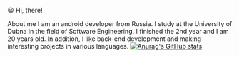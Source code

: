 😀 Hi, there!

About me
I am an android developer from Russia. I study at the University of Dubna in the field of Software Engineering. I finished the 2nd year and I am 20 years old. In addition, I like back-end development and making interesting projects in various languages.
[![Anurag's GitHub stats](https://github-readme-stats.vercel.app/api?username=Ytdg)](https://github.com/anuraghazra/github-readme-stats)
